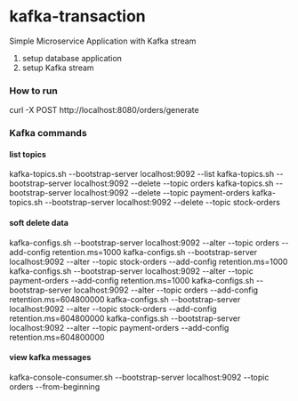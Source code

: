 # kafka-transaction
Simple Microservice Application with Kafka stream

1. setup database application
2. setup Kafka stream 

### How to run

curl -X POST http://localhost:8080/orders/generate

### Kafka commands

#### list topics
kafka-topics.sh --bootstrap-server localhost:9092 --list
kafka-topics.sh --bootstrap-server localhost:9092 --delete --topic orders
kafka-topics.sh --bootstrap-server localhost:9092 --delete --topic payment-orders
kafka-topics.sh --bootstrap-server localhost:9092 --delete --topic stock-orders

#### soft delete data
kafka-configs.sh --bootstrap-server localhost:9092 --alter --topic orders --add-config retention.ms=1000
kafka-configs.sh --bootstrap-server localhost:9092 --alter --topic stock-orders --add-config retention.ms=1000
kafka-configs.sh --bootstrap-server localhost:9092 --alter --topic payment-orders --add-config retention.ms=1000
kafka-configs.sh --bootstrap-server localhost:9092 --alter --topic orders --add-config retention.ms=604800000
kafka-configs.sh --bootstrap-server localhost:9092 --alter --topic stock-orders --add-config retention.ms=604800000
kafka-configs.sh --bootstrap-server localhost:9092 --alter --topic payment-orders --add-config retention.ms=604800000

#### view kafka messages
kafka-console-consumer.sh --bootstrap-server localhost:9092 --topic orders --from-beginning